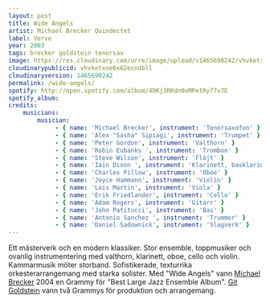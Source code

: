 ```yaml
---
layout: post
title: Wide Angels
artist: Michael Brecker Quindectet
label: Verve
year: 2003
tags: brecker goldstein tenorsax
image: https://res.cloudinary.com/urre/image/upload/v1465690242/vhvketxne0x62ecndbll.jpg
cloudinarypublicid: vhvketxne0x62ecndbll
cloudinaryversion: 1465690242
permalink: /wide-angels/
spotify: http://open.spotify.com/album/4DKj3RKdn0oMPetRy77v7E
spotify_album: 
credits:
    musicians:
        musician:
             - { name: 'Michael Brecker', instrument: 'Tenorsaxofon' }
             - { name: 'Alex "Sasha" Sipiagi', instrument: 'Trumpet' }
             - { name: 'Peter Gordon', instrument: 'Valthorn' }
             - { name: 'Robin Eubanks ', instrument: 'Trombon' }
             - { name: 'Steve Wilson', instrument: 'Flöjt' }
             - { name: 'Iain Dixon ', instrument: 'Klarinett, basklarinett' }
             - { name: 'Charles Pillow', instrument: 'Oboe' }
             - { name: 'Joyce Hammann', instrument: 'Violin' }
             - { name: 'Lois Martin', instrument: 'Viola' }
             - { name: 'Erik Friedlander', instrument: 'Cello' }
             - { name: 'Adam Rogers', instrument: 'Gitarr' }
             - { name: 'John Patitucci', instrument: 'Bas' }
             - { name: 'Antonio Sanchez ', instrument: 'Trummor' }
             - { name: 'Daniel Sadownick', instrument: 'Slagverk' }
---
```


Ett mästerverk och en modern klassiker. Stor ensemble, toppmusiker och ovanlig instrumentering med valthorn, klarinett, oboe, cello och violin. Kammarmusik möter storband. Sofistikerade, texturrika orkesterarrangemang med starka solister. Med "Wide Angels" vann <a href="http://en.wikipedia.org/wiki/Michael_Brecker">Michael Brecker</a> 2004 en Grammy för "Best Large Jazz Ensemble Album". <a href="http://sv.wikipedia.org/wiki/Gil_Goldstein">Git Goldstein</a> vann två Grammys för produktion och arrangemang.